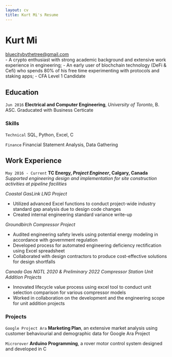 ```yaml
---
layout: cv
title: Kurt Mi's Resume
---
```

# Kurt Mi
<div id="webaddress">
<a href="bluecitybythetree@gmail.com">bluecitybythetree@gmail.com</a>
</div>
- A crypto enthusiast with strong academic background and extensive work experience in engineering;
- An early user of blochchain technology (DeFi & Cefi) who spends 80% of his free time experimenting with protocols and staking apps;
- CFA Level 1 Candidate

## Education

`Jun 2016`
__Electrical and Computer Engineering__, *University of Toronto*, B. ASC.
Graducated with Business Certicate

### Skills

`Technical`
SQL, Python, Excel, C

`Finance`
Financial Statement Analysis, Data Gathering


## Work Experience

`May 2016 - Current`
__TC Energy, *Project Engineer*, Calgary, Canada__
<br>
*Supported engineering design and implementation for site construction activities at pipeline facilities*

*Coastal GasLink LNG Project*
- Utilized advanced Excel functions to conduct project-wide industry standard gap analysis due to design code changes
- Created internal engineering standard variance write-up

*Groundbirch Compressor Project*
- Audited engineering safety levels using potential energy modeling in accordance with government regulation
- Developed process for automated engineering deficiency rectification using Excel spreadsheet
- Collaborated with design contractors to produce cost-effective solutions for design shortfalls

*Canada Gas NGTL 2020 & Preliminary 2022 Compressor Station Unit Addition Projects*
- Innovated lifecycle value process using excel tool to conduct unit selection comparison for various compressor models
- Worked in collaboration on the development and the engineering scope for unit addition projects 


### Projects

`Google Project Ara`
__Marketing Plan__, an extensive market analysis using customer behaviourial and demographic data for Google Ara Project 

`Microrover`
__Arduino Programming__, a rover motor control system designed and developed in C


<!-- ### Footer

Last updated: Jan 2022 -->


